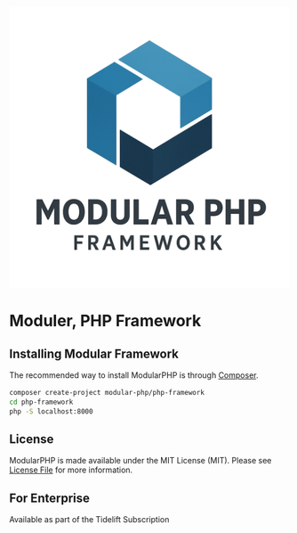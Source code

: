 ![Modular](files/modular2.png?raw=true)

# Moduler, PHP Framework

## Installing Modular Framework

The recommended way to install ModularPHP is through
[Composer](https://getcomposer.org/).

```bash
composer create-project modular-php/php-framework
cd php-framework
php -S localhost:8000
```

## License

ModularPHP is made available under the MIT License (MIT). Please see [License File](LICENSE) for more information.

## For Enterprise

Available as part of the Tidelift Subscription
